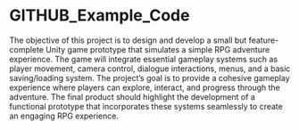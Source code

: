 # GITHUB_Example_Code
The objective of this project is to design and develop a small but feature-complete Unity game prototype that simulates a simple RPG adventure experience. The game will integrate essential gameplay systems such as player movement, camera control, dialogue interactions, menus, and a basic saving/loading system. The project’s goal is to provide a cohesive gameplay experience where players can explore, interact, and progress through the adventure. The final product should highlight the development of a functional prototype that incorporates these systems seamlessly to create an engaging RPG experience.
